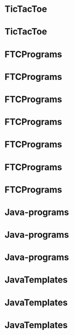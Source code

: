 # TicTacToe
# TicTacToe
# FTCPrograms
# FTCPrograms
# FTCPrograms
# FTCPrograms
# FTCPrograms
# FTCPrograms
# FTCPrograms
# Java-programs
# Java-programs
# Java-programs
# JavaTemplates
# JavaTemplates
# JavaTemplates
